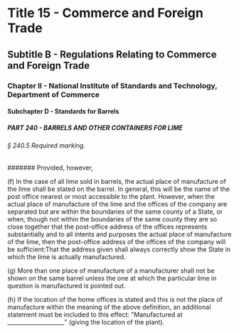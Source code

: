
# Title 15 - Commerce and Foreign Trade
## Subtitle B - Regulations Relating to Commerce and Foreign Trade
### Chapter II - National Institute of Standards and Technology, Department of Commerce
#### Subchapter D - Standards for Barrels
##### PART 240 - BARRELS AND OTHER CONTAINERS FOR LIME
###### § 240.5 Required marking.
####### Provided, however,

(f) In the case of all lime sold in barrels, the actual place of manufacture of the lime shall be stated on the barrel. In general, this will be the name of the post office nearest or most accessible to the plant. However, when the actual place of manufacture of the lime and the offices of the company are separated but are within the boundaries of the same county of a State, or when, though not within the boundaries of the same county they are so close together that the post-office address of the offices represents substantially and to all intents and purposes the actual place of manufacture of the lime, then the post-office address of the offices of the company will be sufficient:That the address given shall always correctly show the State in which the lime is actually manufactured.

(g) More than one place of manufacture of a manufacturer shall not be shown on the same barrel unless the one at which the particular lime in question is manufactured is pointed out.

(h) If the location of the home offices is stated and this is not the place of manufacture within the meaning of the above definition, an additional statement must be included to this effect: "Manufactured at ____________________" (giving the location of the plant).
